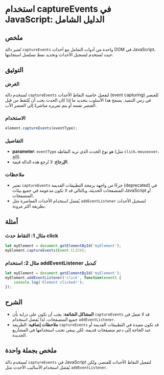 <!--
Meta Description: # استخدام captureEvents في JavaScript: الدليل الشامل ## ملخص تُعتبر دالة `captureEvents` واحدة من أدوات التعامل مع أحداث DOM في JavaScript، حيث تُستخد...
Meta Keywords: captureevents, javascript, myelement, استخدام, الأحداث
-->

# استخدام captureEvents في JavaScript: الدليل الشامل

## ملخص
تُعتبر دالة `captureEvents` واحدة من أدوات التعامل مع أحداث DOM في JavaScript، حيث تُستخدم لتسجيل الأحداث وتحديد نمط تسلسل استجابتها. 

## التوثيق
### الغرض
تُستخدم دالة `captureEvents` لتفعيل خاصية التقاط الأحداث (event capturing) للعنصر في زمن التنفيذ. يسمح هذا الأسلوب بتحديد ما إذا كان الحدث يجب أن يُلتقط من قبل العنصر نفسه أو يتم تمريره مباشرةً إلى العنصر الأب.

### الاستخدام
```javascript
element.captureEvents(eventType);
```

### التفاصيل
- **parameter**: `eventType` هو نوع الحدث الذي تريد التقاطه (مثل `click`، `mouseover`، إلخ).
- **الإرجاع**: لا تُرجع هذه الدالة قيمة.

### ملاحظات
- تعتبر `captureEvents` جزءًا من واجهة برمجة التطبيقات القديمة (deprecated) في المتصفحات الحديثة، وبالتالي قد لا تكون مدعومة في جميع بيئات JavaScript أو المتصفحات.
- يُفضل استخدام الأحداث المعاصرة مثل `addEventListener` لتسجيل الأحداث بطريقة أكثر مرونة.

## أمثلة
### مثال 1: التقاط حدث click
```javascript
let myElement = document.getElementById('myElement');
myElement.captureEvents(Event.CLICK);
```

### مثال 2: استخدام addEventListener كبديل
```javascript
let myElement = document.getElementById('myElement');
myElement.addEventListener('click', function(event) {
    console.log('Element clicked!');
});
```

## الشرح
- **المشاكل الشائعة**: يجب أن تكون على دراية بأن `captureEvents` قد لا تعمل في جميع المتصفحات، لذا يُفضل استخدام `addEventListener`.
- **ملاحظات إضافية**: الطريقة `captureEvents` قد تكون مفيدة في التطبيقات القديمة أو عند الحاجة إلى دعم متصفحات قديمة، لكن ينبغي تجنب استخدامها في المشاريع الجديدة.

## ملخص بجملة واحدة
تُستخدم دالة `captureEvents` في JavaScript لتفعيل التقاط الأحداث للعنصر، ولكن يُفضل استخدام الأساليب الأحدث مثل `addEventListener`.